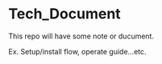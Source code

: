 # Tech_Document

This repo will have some note or ducument.

Ex. Setup/install flow, operate guide...etc.
